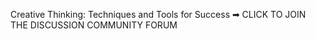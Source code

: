 Creative Thinking: Techniques and Tools for Success  ➡ CLICK TO JOIN THE DISCUSSION COMMUNITY FORUM

